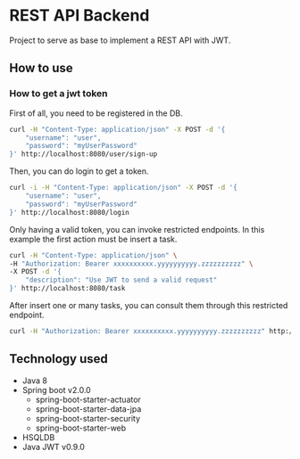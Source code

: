 # REST API Backend

Project to serve as base to implement a REST API with JWT.

## How to use
### How to get a jwt token
First of all, you need to be registered in the DB.
```sh
curl -H "Content-Type: application/json" -X POST -d '{
    "username": "user",
    "password": "myUserPassword"
}' http://localhost:8080/user/sign-up
```

Then, you can do login to get a token.
```sh
curl -i -H "Content-Type: application/json" -X POST -d '{
    "username": "user",
    "password": "myUserPassword"
}' http://localhost:8080/login
```

Only having a valid token, you can invoke restricted endpoints. In this example the first action must be insert a task.
```sh
curl -H "Content-Type: application/json" \
-H "Authorization: Bearer xxxxxxxxxx.yyyyyyyyyy.zzzzzzzzzz" \
-X POST -d '{
    "description": "Use JWT to send a valid request"
}' http://localhost:8080/task
```

After insert one or many tasks, you can consult them through this restricted endpoint.
```sh
curl -H "Authorization: Bearer xxxxxxxxxx.yyyyyyyyyy.zzzzzzzzzz" http://localhost:8080/task
```

## Technology used
* Java 8
* Spring boot v2.0.0
    * spring-boot-starter-actuator
    * spring-boot-starter-data-jpa
    * spring-boot-starter-security
    * spring-boot-starter-web
* HSQLDB
* Java JWT v0.9.0